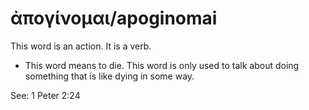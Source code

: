 # ἀπογίνομαι/apoginomai 
This word is an action. It is a verb.

* This word means to die. This word is only used to talk about doing something that is like dying in some way.

See: 1 Peter 2:24

